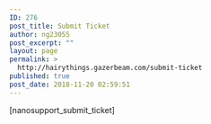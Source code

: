 ```yaml
---
ID: 276
post_title: Submit Ticket
author: ng23055
post_excerpt: ""
layout: page
permalink: >
  http://hairythings.gazerbeam.com/submit-ticket
published: true
post_date: 2018-11-20 02:59:51
---
```

[nanosupport_submit_ticket]